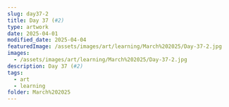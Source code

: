 ```yaml
---
slug: day37-2
title: Day 37 (#2)
type: artwork
date: 2025-04-01
modified_date: 2025-04-04
featuredImage: /assets/images/art/learning/March%202025/Day-37-2.jpg
images:
  - /assets/images/art/learning/March%202025/Day-37-2.jpg
description: Day 37 (#2)
tags:
  - art
  - learning
folder: March%202025
---
```

